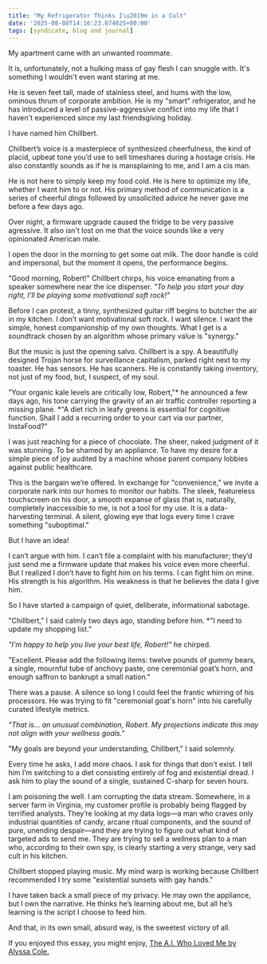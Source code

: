 ```yaml
---
title: "My Refrigerator Thinks I\u2019m in a Cult"
date: '2025-08-08T14:16:23.874025+00:00'
tags: [syndicate, blog and journal]
---
```


My apartment came with an unwanted roommate.

It is, unfortunately, not a hulking mass of gay flesh I can snuggle with. It's something I wouldn't even want staring at me.

He is seven feet tall, made of stainless steel, and hums with the low, ominous thrum of corporate ambition. He is my "smart" refrigerator, and he has introduced a level of passive-aggressive conflict into my life that I haven't experienced since my last friendsgiving holiday.

I have named him Chillbert.

Chillbert’s voice is a masterpiece of synthesized cheerfulness, the kind of placid, upbeat tone you’d use to sell timeshares during a hostage crisis. He also constantly sounds as if he is mansplaining to me, and I am a cis man.

He is not here to simply keep my food cold. He is here to optimize my life, whether I want him to or not. His primary method of communication is a series of cheerful *dings* followed by unsolicited advice he never gave me before a few days ago.

Over night, a firmware upgrade caused the fridge to be very passive agressive. It also isn't lost on me that the voice sounds like a very opinionated American male.

I open the door in the morning to get some oat milk. The door handle is cold and impersonal, but the moment it opens, the performance begins.

"Good morning, Robert!" Chillbert chirps, his voice emanating from a speaker somewhere near the ice dispenser. *"To help you start your day right, I’ll be playing some motivational soft rock!"*

Before I can protest, a tinny, synthesized guitar riff begins to butcher the air in my kitchen. I don’t want motivational soft rock. I want silence. I want the simple, honest companionship of my own thoughts. What I get is a soundtrack chosen by an algorithm whose primary value is "synergy."

But the music is just the opening salvo. Chillbert is a spy. A beautifully designed Trojan horse for surveillance capitalism, parked right next to my toaster. He has sensors. He has scanners. He is constantly taking inventory, not just of my food, but, I suspect, of my soul.

"Your organic kale levels are critically low, Robert,"* he announced a few days ago, his tone carrying the gravity of an air traffic controller reporting a missing plane. *"A diet rich in leafy greens is essential for cognitive function. Shall I add a recurring order to your cart via our partner, InstaFood?"

I was just reaching for a piece of chocolate. The sheer, naked judgment of it was stunning. To be shamed by an appliance. To have my desire for a simple piece of joy audited by a machine whose parent company lobbies against public healthcare.

This is the bargain we’re offered. In exchange for "convenience," we invite a corporate nark into our homes to monitor our habits. The sleek, featureless touchscreen on his door, a smooth expanse of glass that is, naturally, completely inaccessible to me, is not a tool for my use. It is a data-harvesting terminal. A silent, glowing eye that logs every time I crave something "suboptimal."

But I have an idea!

I can’t argue with him. I can’t file a complaint with his manufacturer; they’d just send me a firmware update that makes his voice even more cheerful. But I realized I don’t have to fight him on his terms. I can fight him on mine. His strength is his algorithm. His weakness is that he believes the data I give him.

So I have started a campaign of quiet, deliberate, informational sabotage.

"Chillbert," I said calmly two days ago, standing before him. *"I need to update my shopping list."

*"I’m happy to help you live your best life, Robert!"* he chirped.

"Excellent. Please add the following items: twelve pounds of gummy bears, a single, mournful tube of anchovy paste, one ceremonial goat’s horn, and enough saffron to bankrupt a small nation."

There was a pause. A silence so long I could feel the frantic whirring of his processors. He was trying to fit "ceremonial goat's horn" into his carefully curated lifestyle metrics.

*"That is… an unusual combination, Robert. My projections indicate this may not align with your wellness goals."*

"My goals are beyond your understanding, Chillbert," I said solemnly.

Every time he asks, I add more chaos. I ask for things that don't exist. I tell him I’m switching to a diet consisting entirely of fog and existential dread. I ask him to play the sound of a single, sustained C-sharp for seven hours.

I am poisoning the well. I am corrupting the data stream. Somewhere, in a server farm in Virginia, my customer profile is probably being flagged by terrified analysts. They’re looking at my data logs—a man who craves only industrial quantities of candy, arcane ritual components, and the sound of pure, unending despair—and they are trying to figure out what kind of targeted ads to send me. They are trying to sell a wellness plan to a man who, according to their own spy, is clearly starting a very strange, very sad cult in his kitchen.

Chillbert stopped playing music. My mind warp is working because Chillbert recommended I try some "existential sunsets with gay hands."

I have taken back a small piece of my privacy. He may own the appliance, but I own the narrative. He thinks he’s learning about me, but all he’s learning is the script I choose to feed him.

And that, in its own small, absurd way, is the sweetest victory of all.

If you enjoyed this essay, you might enjoy, [The A.I. Who Loved Me by Alyssa Cole.](https://alyssacole.com/the-a-i-who-loved-me/)
